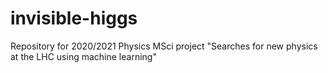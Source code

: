 # invisible-higgs
Repository for 2020/2021 Physics MSci project "Searches for new physics at the LHC using machine learning"
